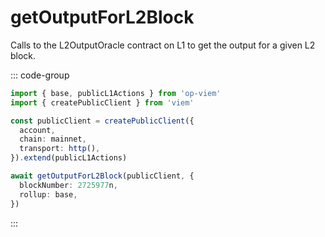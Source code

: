 # getOutputForL2Block

Calls to the L2OutputOracle contract on L1 to get the output for a given L2 block.

::: code-group

```ts [example.ts]
import { base, publicL1Actions } from 'op-viem'
import { createPublicClient } from 'viem'

const publicClient = createPublicClient({
  account,
  chain: mainnet,
  transport: http(),
}).extend(publicL1Actions)

await getOutputForL2Block(publicClient, {
  blockNumber: 2725977n,
  rollup: base,
})
```

:::
